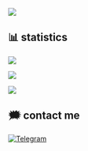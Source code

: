 
![](https://komarev.com/ghpvc/?username=pydragon1&label=Profile%20views&color=0e75b6&style=flat)

## 📊 statistics

![](http://github-profile-summary-cards.vercel.app/api/cards/profile-details?username=pydrag0n&theme=dark)

![](http://github-profile-summary-cards.vercel.app/api/cards/stats?username=pydrag0n&theme=dark)

![](http://github-profile-summary-cards.vercel.app/api/cards/repos-per-language?username=pydrag0n&theme=dark)


## 🗯 contact me
<a href="https://t.me/pydrag0n">![Telegram](https://img.shields.io/badge/Telegram-2CA5E0?style=for-the-badge&logo=telegram&logoColor=white)</a>
